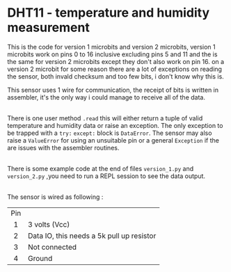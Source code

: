 <h1>DHT11 - temperature and humidity measurement</h1>

This is the code for version 1 microbits and version 2 microbits, version 1 microbits work on pins 0 to 16 inclusive excluding pins 5 and 11 and the is the same for version 2 microbits except they don't also work on pin 16.
on a version 2 microbit for some reason there are a lot of exceptions on reading the sensor, both invald checksum and too few bits, i don't know why this is.

This sensor uses 1 wire for communication, the receipt of bits is written in assembler, it's the only way i could manage to receive all of the data.<br/><br/>

There is one user method `.read` this will either return a tuple of valid temperature and humidity data or raise an exception. The only exception to be trapped with a `try:` `except:` block is `DataError`.  The sensor may also raise a `ValueError` for using an unsuitable pin or a general `Exception` if the are issues with the assembler routines.<br/><br/>

There is some example code at the end of files `version_1.py` and `version_2.py` ,you need to run a REPL session to see the data output.<br/><br/>

The sensor is wired as following :
<table>
<tr><td><center>Pin</center></td></tr>
<tr><td><center>1</center></td><td>3 volts (Vcc)</td></tr>
<tr><td><center>2</center></td><td>Data IO, this needs a 5k
pull up resistor</td></tr>
<tr><td><center>3</center></td><td>Not connected</td></tr>
<tr><td><center>4</center></td><td>Ground</td></tr>
</table>

